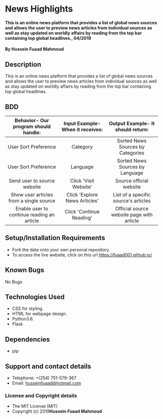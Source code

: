 # News Highlights
#### This is an online news platform that provides a list of global news sources and allows the user to preview news articles from individual sources as well as stay updated on worldly affairs by reading from the top bar containing top global headlines., 04/2019
#### By **Hussein Fuaad Mahmoud**
## Description
This is an online news platform that provides a list of global news sources and allows the user to preview news articles from individual sources as well as stay updated on worldly affairs by reading from the top bar containing top global headlines.
## BDD
| Behavior- Our program should handle: | Input Example- When it receives: | Output Example- It should return: |
| :-------------: | :-------------: | :-------------: |
| User Sort Preference | Category | Sorted News Sources by Categories |
| User Sort Preference | Language | Sorted News Sources by Language |
| Send user to source website | Click 'Visit Website'  | Source official website |
| Show user articles from a single source | Click 'Explore News Articles' | List of a specific source's articles |
| Enable user to continue reading an article | Click 'Continue Reading' | Official source website page with article |
## Setup/Installation Requirements
* Fork the data onto your own personal repository.
* To access the live website, click on this url https://fuaad001.github.io/
## Known Bugs
No Bugs
## Technologies Used
* CSS for styling.
* HTML for webpage design.
* Python3.6.
* Flask
## Dependencies
* pip
## Support and contact details
* Telephone: +(254) 751-579-367
* Email: husseinfuaad@hotmail.com
### License and Copyright details
* The MIT License (MIT)
* Copyright (c) 2019**Hussein Fuaad Mahmoud**
